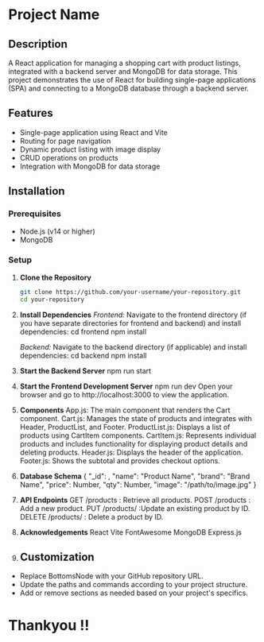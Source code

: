 # Project Name

## Description

A React application for managing a shopping cart with product listings, integrated with a backend server and MongoDB for data storage. This project demonstrates the use of React for building single-page applications (SPA) and connecting to a MongoDB database through a backend server.

## Features

- Single-page application using React and Vite
- Routing for page navigation
- Dynamic product listing with image display
- CRUD operations on products
- Integration with MongoDB for data storage

## Installation

### Prerequisites

- Node.js (v14 or higher)
- MongoDB

### Setup

1. **Clone the Repository**

   ```bash
   git clone https://github.com/your-username/your-repository.git
   cd your-repository
   ```
2. **Install Dependencies**
    *Frontend:*
    Navigate to the frontend directory (if you have separate directories for frontend and backend) and install dependencies:
    cd frontend
    npm install

    *Backend:*
    Navigate to the backend directory (if applicable) and install dependencies:
    cd backend
    npm install

3. **Start the Backend Server**
    npm run start    
   
5. **Start the Frontend Development Server**
   npm run dev
Open your browser and go to http://localhost:3000 to view the application.

6. **Components**
    App.js: The main component that renders the Cart component.
    Cart.js: Manages the state of products and integrates with Header, ProductList, and Footer.
    ProductList.js: Displays a list of products using CartItem components.
    CartItem.js: Represents individual products and includes functionality for displaying product details and deleting products.
    Header.js: Displays the header of the application.
    Footer.js: Shows the subtotal and provides checkout options.

7. **Database Schema**
     {
    "_id": <ObjectId>,
    "name": "Product Name",
    "brand": "Brand Name",
    "price": Number,
    "qty": Number,
    "image": "/path/to/image.jpg"
   }

8. **API Endpoints**
   GET /products  : Retrieve all products.
   POST /products : Add a new product.
   PUT /products/ :Update an existing product by ID.
   DELETE /products/ : Delete a product by ID.

9. **Acknowledgements**
    React
    Vite
    FontAwesome
    MongoDB
    Express.js

10. ## Customization

- Replace BottomsNode with your GitHub repository URL.
- Update the paths and commands according to your project structure.
- Add or remove sections as needed based on your project's specifics.

# Thankyou !!
